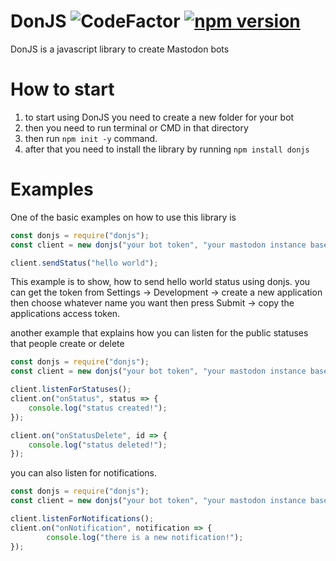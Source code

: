 # DonJS ![CodeFactor](https://www.codefactor.io/repository/github/hedarikun/donjs/badge) [![npm version](https://badge.fury.io/js/donjs.svg)](https://badge.fury.io/js/donjs)
DonJS is a javascript library to create Mastodon bots

# How to start
1. to start using DonJS you need to create a new folder for your bot
2. then you need to run terminal or CMD in that directory 
3. then run ```npm init -y``` command. 
4. after that you need to install the library by running ```npm install donjs```

# Examples
One of the basic examples on how to use this library is
```js
const donjs = require("donjs");
const client = new donjs("your bot token", "your mastodon instance base url");

client.sendStatus("hello world");
```
This example is to show, how to send hello world status using donjs. 
you can get the token from
Settings -> Development -> create a new application then choose whatever name you want then press Submit -> copy the applications access token.

another example that explains how you can listen for the public statuses that people create or delete
```js
const donjs = require("donjs");
const client = new donjs("your bot token", "your mastodon instance base url");

client.listenForStatuses();
client.on("onStatus", status => {
	console.log("status created!");
});

client.on("onStatusDelete", id => {
	console.log("status deleted!");
});
```

you can also listen for notifications.
```js
const donjs = require("donjs");
const client = new donjs("your bot token", "your mastodon instance base url");

client.listenForNotifications();
client.on("onNotification", notification => {
        console.log("there is a new notification!");
});
```
